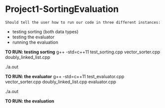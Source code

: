 # Project1-SortingEvaluation

`Should tell the user how to run our code in three different instances:`
- testing sorting (both data types)
- testing the evaluator
- running the evaluation


**TO RUN: testing sorting**
g++ -std=c++11 test_sorting.cpp vector_sorter.cpp doubly_linked_list.cpp

./a.out

**TO RUN: the evaluator**
g++ -std=c++11 test_evaluator.cpp vector_sorter.cpp doubly_linked_list.cpp evaluator.cpp

./a.out

**TO RUN: the evaluation**